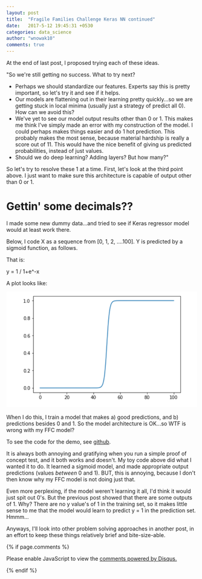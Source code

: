 ```yaml
---
layout: post
title:  "Fragile Families Challenge Keras NN continued"
date:   2017-5-12 19:45:31 +0530
categories: data_science
author: "wnowak10"
comments: true
---
```


At the end of last post, I proposed trying each of these ideas.

"So we're still getting no success. What to try next?

- Perhaps we should standardize our features. Experts say this is pretty important, so let's try it and see if it helps.
- Our models are flattening out in their learning pretty quickly...so we are getting stuck in local minima (usually just a strategy of predict all 0). How can we avoid this?
- We've yet to see our model output results other than 0 or 1. This makes me think I've simply made an error with my construction of the model. I could perhaps makes things easier and do 1 hot prediction. This probably makes the most sense, because material hardship is really a score out of 11. This would have the nice benefit of giving us predicted probabilities, instead of just values. 
- Should we do deep learning? Adding layers? But how many?"

So let's try to resolve these 1 at a time. First, let's look at the third point above. I just want to make sure this architecture is capable of output other than 0 or 1.

# Gettin' some decimals??

I made some new dummy data...and tried to see if Keras regressor model would at least work there.

Below, I code X as a sequence from [0, 1, 2, ....100]. Y is predicted by a sigmoid function, as follows.

That is:

y = 1 / 1+e^-x

A plot looks like:

![](/images/keras/sig.png?raw=true)

When I do this, I train a model that makes a) good predictions, and b) predictions besides 0 and 1. So the model architecture is OK...so WTF is wrong with my FFC model?

To see the code for the demo, see [github](https://github.com/wnowak10/keras_playing/blob/master/keras_sigmoid_play.ipynb).

It is always both annoying and gratifying when you run a simple proof of concept test, and it both works and doesn't. My toy code above did what I wanted it to do. It learned a sigmoid model, and made appropriate output predictions (values *between* 0 and 1). BUT, this is annoying, because I don't then know why my FFC model is not doing just that. 

Even more perplexing, if the model weren't learning it all, I'd think it would just spit out 0's. But the previous post showed that there are some outputs of 1. Why? There are no y value's of 1 in the training set, so it makes little sense to me that the model would learn to predict y = 1 in the prediction set. Hmmm...

Anyways, I'll look into other problem solving approaches in another post, in an effort to keep these things relatively brief and bite-size-able. 


{% if page.comments %}

<div id="disqus_thread"></div>
<script>

/**
*  RECOMMENDED CONFIGURATION VARIABLES: EDIT AND UNCOMMENT THE SECTION BELOW TO INSERT DYNAMIC VALUES FROM YOUR PLATFORM OR CMS.
*  LEARN WHY DEFINING THESE VARIABLES IS IMPORTANT: https://disqus.com/admin/universalcode/#configuration-variables*/
/*
var disqus_config = function () {
this.page.url = PAGE_URL;  // Replace PAGE_URL with your page's canonical URL variable
this.page.identifier = PAGE_IDENTIFIER; // Replace PAGE_IDENTIFIER with your page's unique identifier variable
};
*/
(function() { // DON'T EDIT BELOW THIS LINE
var d = document, s = d.createElement('script');
s.src = '//wnowak10-github-io.disqus.com/embed.js';
s.setAttribute('data-timestamp', +new Date());
(d.head || d.body).appendChild(s);
})();
</script>
<noscript>Please enable JavaScript to view the <a href="https://disqus.com/?ref_noscript">comments powered by Disqus.</a></noscript>

{% endif %}

